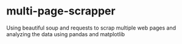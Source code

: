 # multi-page-scrapper
Using beautiful soup and requests to scrap multiple web pages and analyzing the data using pandas and matplotlib
